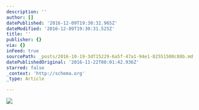```yaml
---
description: ''
author: []
datePublished: '2016-12-09T19:30:32.965Z'
dateModified: '2016-12-09T19:30:31.525Z'
title: ''
publisher: {}
via: {}
inFeed: true
sourcePath: _posts/2016-10-19-3df15229-6a5f-47a1-94e1-82551500c88b.md
datePublishedOriginal: '2016-11-22T08:01:42.936Z'
starred: false
_context: 'http://schema.org'
_type: Article

---
```

![](https://the-grid-user-content.s3-us-west-2.amazonaws.com/842843cf-d9ba-42b6-ae53-5829d4b835b9.jpg)